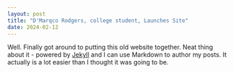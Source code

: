 ```yaml
---
layout: post
title: "D'Marqco Rodgers, college student, Launches Site"
date: 2024-02-12
---
```


Well. Finally got around to putting this old website together. Neat thing about it - powered by [Jekyll](http://jekyllrb.com) and I can use Markdown to author my posts. It actually is a lot easier than I thought it was going to be.
